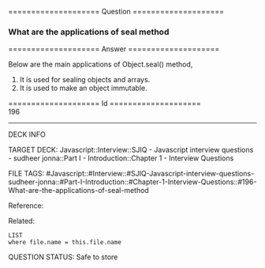==================== Question ====================  

### What are the applications of seal method  

==================== Answer ====================  

Below are the main applications of Object.seal() method,

1. It is used for sealing objects and arrays.
2. It is used to make an object immutable.

==================== Id ====================  
196
<!--ID: 1707879872021-->

---

DECK INFO

TARGET DECK: Javascript::Interview::SJIQ - Javascript interview questions - sudheer jonna::Part I - Introduction::Chapter 1 - Interview Questions

FILE TAGS: #Javascript::#Interview::#SJIQ-Javascript-interview-questions-sudheer-jonna::#Part-I-Introduction::#Chapter-1-Interview-Questions::#196-What-are-the-applications-of-seal-method

Reference:

Related:

```dataview
LIST
where file.name = this.file.name
```
QUESTION STATUS: Safe to store
